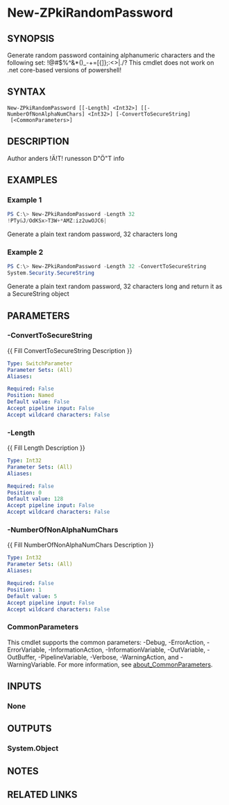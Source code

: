 ﻿---
external help file: PsZPki.psm1-help.xml
Module Name: ZPki
online version:
schema: 2.0.0
---

# New-ZPkiRandomPassword

## SYNOPSIS
Generate random password containing alphanumeric characters and the following set: !@#$%^&*()_-+=\[{\]};:\<\>|./?
This cmdlet does not work on .net core-based versions of powershell! 

## SYNTAX

```
New-ZPkiRandomPassword [[-Length] <Int32>] [[-NumberOfNonAlphaNumChars] <Int32>] [-ConvertToSecureString]
 [<CommonParameters>]
```

## DESCRIPTION
Author anders !Ä!T!
runesson D"Ö"T info

## EXAMPLES

### Example 1
```powershell
PS C:\> New-ZPkiRandomPassword -Length 32
!PTy&J/OdKSx>T3W+*AMZ:iz2uwOJC6|
```

Generate a plain text random password, 32 characters long

### Example 2
```powershell
PS C:\> New-ZPkiRandomPassword -Length 32 -ConvertToSecureString
System.Security.SecureString
```

Generate a plain text random password, 32 characters long and return it as a SecureString object

## PARAMETERS

### -ConvertToSecureString
{{ Fill ConvertToSecureString Description }}

```yaml
Type: SwitchParameter
Parameter Sets: (All)
Aliases:

Required: False
Position: Named
Default value: False
Accept pipeline input: False
Accept wildcard characters: False
```

### -Length
{{ Fill Length Description }}

```yaml
Type: Int32
Parameter Sets: (All)
Aliases:

Required: False
Position: 0
Default value: 128
Accept pipeline input: False
Accept wildcard characters: False
```

### -NumberOfNonAlphaNumChars
{{ Fill NumberOfNonAlphaNumChars Description }}

```yaml
Type: Int32
Parameter Sets: (All)
Aliases:

Required: False
Position: 1
Default value: 5
Accept pipeline input: False
Accept wildcard characters: False
```

### CommonParameters
This cmdlet supports the common parameters: -Debug, -ErrorAction, -ErrorVariable, -InformationAction, -InformationVariable, -OutVariable, -OutBuffer, -PipelineVariable, -Verbose, -WarningAction, and -WarningVariable. For more information, see [about_CommonParameters](http://go.microsoft.com/fwlink/?LinkID=113216).

## INPUTS

### None

## OUTPUTS

### System.Object
## NOTES

## RELATED LINKS
